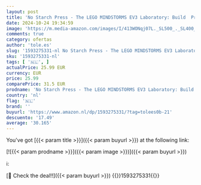 ```yaml
---
layout: post
title: 'No Starch Press - The LEGO MINDSTORMS EV3 Laboratory: Build  Program  and Experiment with Five Wicked Cool Robots'
date: 2024-10-24 19:34:59
image: 'https://m.media-amazon.com/images/I/413WONqj07L._SL500_._SL400_.jpg'
comments: true
category: ofertas
author: 'tole.es'
slug: '1593275331-nl No Starch Press - The LEGO MINDSTORMS EV3 Laboratory:...'
sku: '1593275331-nl'
tags: [ '🇳🇱', ]
actualPrice: 25.99 EUR
currency: EUR
price: 25.99
comparePrice: 31.5 EUR
prodname: 'No Starch Press - The LEGO MINDSTORMS EV3 Laboratory: Build  Program  and Experiment with Five Wicked Cool Robots'
country: 'nl'
flag: '🇳🇱'
brand: ''
buyurl: 'https://www.amazon.nl/dp/1593275331/?tag=tolees0b-21'
descuento: '17.49'
average: '30.165'
---
```


You've got [{{< param title >}}]({{< param buyurl >}}) at the following link:

[![{{< param prodname >}}]({{< param image >}})]({{< param buyurl >}})

ℹ️:


[🛒 Check the deal!!]({{< param buyurl >}})
{{<world>}}1593275331{{</world>}}
